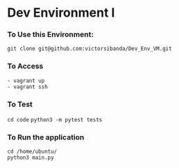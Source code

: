 # Dev Environment l


### To Use this Environment:

`git clone git@github.com:victorsibanda/Dev_Env_VM.git`

### To Access

```
- vagrant up
- vagrant ssh

```

### To Test

 `cd code`
 `python3 -m pytest tests`

### To Run the application

```
cd /home/ubuntu/
python3 main.py
```
